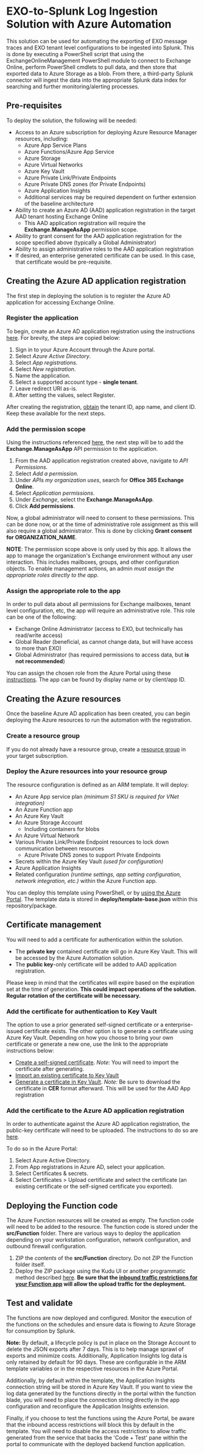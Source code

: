 # EXO-to-Splunk Log Ingestion Solution with Azure Automation

This solution can be used for automating the exporting of EXO message traces and EXO tenant level configurations to be ingested into Splunk. This is done by executing a PowerShell script that using the ExchangeOnlineManagement PowerShell module to connect to Exchange Online, perform PowerShell cmdlets to pull data, and then store that exported data to Azure Storage as a blob. From there, a third-party Splunk connector will ingest the data into the appropriate Splunk data index for searching and further monitoring/alerting processes.

## Pre-requisites

To deploy the solution, the following will be needed:

- Access to an Azure subscription for deploying Azure Resource Manager resources, including:
  - Azure App Service Plans
  - Azure Functions/Azure App Service
  - Azure Storage
  - Azure Virtual Networks
  - Azure Key Vault
  - Azure Private Link/Private Endpoints
  - Azure Private DNS zones (for Private Endpoints)
  - Azure Application Insights
  - Additional services may be required dependent on further extension of the baseline architecture
- Ability to create an Azure AD (AAD) application registration in the target AAD tenant hosting Exchange Online
  - This AAD application registration will require the __Exchange.ManageAsApp__  permission scope.
- Ability to grant consent for the AAD application registration for the scope specified above (typically a Global Administrator)
- Ability to assign administrative roles to the AAD application registration
- If desired, an enterprise generated certificate can be used. In this case, that certificate would be pre-requisite.

## Creating the Azure AD application registration

The first step in deploying the solution is to register the Azure AD application for accessing Exchange Online.

### Register the application

To begin, create an Azure AD application registration using the instructions [here](https://docs.microsoft.com/en-us/azure/active-directory/develop/howto-create-service-principal-portal#register-an-application-with-azure-ad-and-create-a-service-principal). For brevity, the steps are copied below:

1. Sign in to your Azure Account through the Azure portal.
2. Select _Azure Active Directory_.
3. Select _App registrations_.
4. Select _New registration_.
5. Name the application.
6. Select a supported account type - __single tenant__.
7. Leave redirect URI as-is.
8. After setting the values, select Register.

After creating the registration, [obtain](https://docs.microsoft.com/en-us/azure/active-directory/develop/howto-create-service-principal-portal#get-tenant-and-app-id-values-for-signing-in) the tenant ID, app name, and client ID. Keep these available for the next steps.

### Add the permission scope

Using the instructions referenced [here](https://docs.microsoft.com/en-us/azure/active-directory/develop/quickstart-configure-app-access-web-apis#add-permissions-to-access-your-web-api), the next step will be to add the __Exchange.ManageAsApp__ API permission to the application.

1. From the AAD application registration created above, navigate to _API Permissions_.
2. Select _Add a permission_.
3. Under _APIs my organization uses_, search for __Office 365 Exchange Online__.
4. Select _Application permissions_.
5. Under _Exchange_, select the __Exchange.ManageAsApp__.
6. Click __Add permissions__.

Now, a global administrator will need to consent to these permissions. This can be done now, or at the time of administrative role assignment as this will also require a global administrator. This is done by clicking __Grant consent for ORGANIZATION_NAME__.

__NOTE__:  The permission scope above is only used by this app. It allows the app to manage the organization's Exchange environment without any user interaction. This includes mailboxes, groups, and other configuration objects. To enable management actions, an admin _must assign the appropriate roles directly to the app_.

### Assign the appropriate role to the app

In order to pull data about all permissions for Exchange mailboxes, tenant level configuration, etc, the app will require an administrative role. This role can be one of the following:

- Exchange Online Administrator (access to EXO, but technically has read/write access)
- Global Reader (beneficial, as cannot change data, but will have access to more than EXO)
- Global Administrator (has required permissions to access data, but __is not recommended__)

You can assign the chosen role from the Azure Portal using these [instructions](https://docs.microsoft.com/en-us/azure/active-directory/fundamentals/active-directory-users-assign-role-azure-portal). The app can be found by display name or by client/app ID.

## Creating the Azure resources

Once the baseline Azure AD application has been created, you can begin deploying the Azure resources to run the automation with the registration.

### Create a resource group

If you do not already have a resource group, create a [resource group](https://docs.microsoft.com/en-us/azure/azure-resource-manager/management/manage-resource-groups-portal#create-resource-groups) in your target subscription.

### Deploy the Azure resources into your resource group

The resource configuration is defined as an ARM template. It will deploy:

- An Azure App service plan _(minimum S1 SKU is required for VNet integration)_
- An Azure Function app
- An Azure Key Vault
- An Azure Storage Account
  - Including containers for blobs
- An Azure Virtual Network
- Various Private Link/Private Endpoint resources to lock down communication between resources
  - Azure Private DNS zones to support Private Endpoints
- Secrets within the Azure Key Vault _(used for configuration)_
- Azure Application Insights
- Related configuration _(runtime settings, app setting configuration, network integration, etc.)_ within the Azure Function app.

You can deploy this template using PowerShell, or by [using the Azure Portal](https://docs.microsoft.com/en-us/azure/azure-resource-manager/templates/quickstart-create-templates-use-the-portal). The template data is stored in __deploy/template-base.json__ within this repository/package.

## Certificate management

You will need to add a certificate for authentication within the solution.

- The __private key__ contained certificate will go in Azure Key Vault. This will be accessed by the Azure Automation solution.
- The __public key__-only certificate will be added to AAD application registration.

Please keep in mind that the certificates will expire based on the expiration set at the time of generation. __This could impact operations of the solution. Regular rotation of the certificate will be necessary.__

### Add the certificate for authentication to Key Vault

The option to use a prior generated self-signed certificate or a enterprise-issued certificate exists. The other option is to generate a certificate using Azure Key Vault. Depending on how you choose to bring your own certificate or generate a new one, use the link to the appropriate instructions below:

- [Create a self-signed certificate](https://docs.microsoft.com/en-us/azure/active-directory/develop/howto-create-self-signed-certificate). _Note:_ You will need to import the certificate after generating.
- [Import an existing certificate to Key Vault](https://docs.microsoft.com/en-us/azure/key-vault/certificates/tutorial-import-certificate?tabs=azure-portal)
- [Generate a certificate in Key Vault](https://docs.microsoft.com/en-us/azure/key-vault/certificates/quick-create-portal#add-a-certificate-to-key-vault). _Note:_ Be sure to download the certificate in __CER__ format afterward. This will be used for the AAD App registration

### Add the certificate to the Azure AD application registration

In order to authenticate against the Azure AD application registration, the public-key certificate will need to be uploaded. The instructions to do so are [here](https://docs.microsoft.com/en-us/azure/active-directory/develop/howto-create-service-principal-portal#option-1-upload-a-certificate).

To do so in the Azure Portal:

1. Select Azure Active Directory.
2. From App registrations in Azure AD, select your application.
3. Select Certificates & secrets.
4. Select Certificates > Upload certificate and select the certificate (an existing certificate or the self-signed certificate you exported).

## Deploying the Function code

The Azure Function resources will be created as empty. The function code will need to be added to the resource. The function code is stored under the __src/Function__ folder. There are various ways to deploy the application depending on your workstation configuration, network configuration, and outbound firewall configuration.

1. ZIP the _contents_ of the __src/Function__ directory. Do not ZIP the Function folder itself.
2. Deploy the ZIP package using the Kudu UI or another programmatic method described [here](https://docs.microsoft.com/en-us/azure/app-service/deploy-zip?tabs=kudu-ui#deploy-a-zip-package). __Be sure that the [inbound traffic restrictions for your Function app](https://docs.microsoft.com/en-us/azure/azure-functions/functions-networking-options?tabs=azure-cli#inbound-access-restrictions) will allow the upload traffic for the deployment.__

## Test and validate

The functions are now deployed and configured. Monitor the execution of the functions on the schedules and ensure data is flowing to Azure Storage for consumption by Splunk.

__Note:__ By default, a lifecycle policy is put in place on the Storage Account to delete the JSON exports after 7 days. This is to help manage sprawl of exports and minimize costs. Additionally, Application Insights log data is only retained by default for 90 days. These are configurable in the ARM template variables or in the respective resources in the Azure Portal.

Additionally, by default within the template, the Application Insights connection string will be stored in Azure Key Vault. If you want to view the log data generated by the functions directly in the portal within the function blade, you will need to place the connection string directly in the app configuration and reconfigure the Application Insights extension.

Finally, if you choose to test the functions using the Azure Portal, be aware that the inbound access restrictions will block this by default in the template. You will need to disable the access restrictions to allow traffic generated from the service that backs the 'Code + Test' pane within the portal to communicate with the deployed backend function application.

